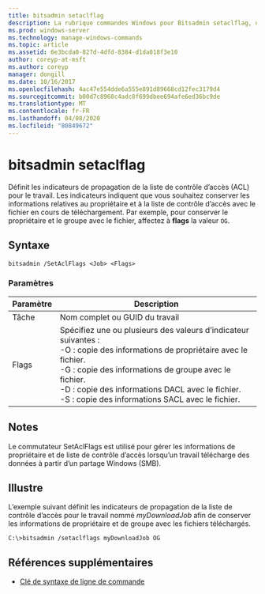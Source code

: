 ```yaml
---
title: bitsadmin setaclflag
description: La rubrique commandes Windows pour Bitsadmin setaclflag, qui définit les indicateurs de propagation de la liste de contrôle d’accès.
ms.prod: windows-server
ms.technology: manage-windows-commands
ms.topic: article
ms.assetid: 6e3bcda0-827d-4dfd-8384-d1da018f3e10
author: coreyp-at-msft
ms.author: coreyp
manager: dongill
ms.date: 10/16/2017
ms.openlocfilehash: 4ac47e554dde6a555e891d89668cd12fec3179d4
ms.sourcegitcommit: b00d7c8968c4adc8f699dbee694afe6ed36bc9de
ms.translationtype: MT
ms.contentlocale: fr-FR
ms.lasthandoff: 04/08/2020
ms.locfileid: "80849672"
---
```

# <a name="bitsadmin-setaclflag"></a>bitsadmin setaclflag

Définit les indicateurs de propagation de la liste de contrôle d’accès (ACL) pour le travail. Les indicateurs indiquent que vous souhaitez conserver les informations relatives au propriétaire et à la liste de contrôle d’accès avec le fichier en cours de téléchargement. Par exemple, pour conserver le propriétaire et le groupe avec le fichier, affectez à **flags** la valeur `OG`.

## <a name="syntax"></a>Syntaxe

```
bitsadmin /SetAclFlags <Job> <Flags>
```

### <a name="parameters"></a>Paramètres

|Paramètre|Description|
|---------|-----------|
|Tâche|Nom complet ou GUID du travail|
|Flags|Spécifiez une ou plusieurs des valeurs d’indicateur suivantes :</br>-O : copie des informations de propriétaire avec le fichier.</br>-G : copie des informations de groupe avec le fichier.</br>-D : copie des informations DACL avec le fichier.</br>-S : copie des informations SACL avec le fichier.|

## <a name="remarks"></a>Notes

Le commutateur SetAclFlags est utilisé pour gérer les informations de propriétaire et de liste de contrôle d’accès lorsqu’un travail télécharge des données à partir d’un partage Windows (SMB).

## <a name="examples"></a><a name=BKMK_examples></a>Illustre

L’exemple suivant définit les indicateurs de propagation de la liste de contrôle d’accès pour le travail nommé *myDownloadJob* afin de conserver les informations de propriétaire et de groupe avec les fichiers téléchargés.
```
C:\>bitsadmin /setaclflags myDownloadJob OG
```

## <a name="additional-references"></a>Références supplémentaires

- [Clé de syntaxe de ligne de commande](command-line-syntax-key.md)